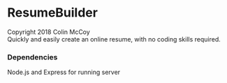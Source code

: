 # ResumeBuilder
Copyright 2018 Colin McCoy\
Quickly and easily create an online resume, with no coding skills required.

### Dependencies
Node.js and Express for running server
